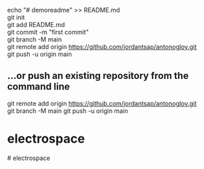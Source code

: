 echo "# demoreadme" >> README.md  
git init  
git add README.md  
git commit -m "first commit"  
git branch -M main  
git remote add origin https://github.com/jordantsap/antonogloy.git  
git push -u origin main  

## …or push an existing repository from the command line 
git remote add origin https://github.com/jordantsap/antonogloy.git  
git branch -M main
git push -u origin main
# electrospace
#   e l e c t r o s p a c e  
 